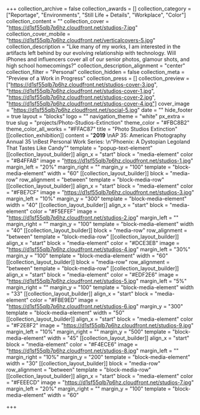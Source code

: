 +++
collection_archive = false
collection_awards = []
collection_category = ["Reportage", "Environments", "Still Life + Details", "Workplace", "Color"]
collection_content = ""
collection_cover = "https://d1sf55qlb7p6hz.cloudfront.net/studios-7.jpg"
collection_cover_mobile = "https://d1sf55qlb7p6hz.cloudfront.net/verticalcovers-5.jpg"
collection_description = "Like many of my works, I am interested in the artifacts left behind by our evolving relationship with technology. Will iPhones and influencers cover all of our senior photos, glamour shots, and high school homecomings?"
collection_description_alignment = "center"
collection_filter = "Personal"
collection_hidden = false
collection_meta = "Preview of a Work in Progress"
collection_press = []
collection_preview = ["https://d1sf55qlb7p6hz.cloudfront.net/studios-cover-3.jpg", "https://d1sf55qlb7p6hz.cloudfront.net/studios-cover-1.jpg", "https://d1sf55qlb7p6hz.cloudfront.net/studios-cover-2.jpg", "https://d1sf55qlb7p6hz.cloudfront.net/studios-cover-4.jpg"]
cover_image = "https://d1sf55qlb7p6hz.cloudfront.net/social-5.jpg"
date = ""
hide_footer = true
layout = "blocks"
logo = ""
navigation_theme = "white"
px_extra = true
slug = "projects/Photo-Studios-Extinction"
theme_color = "#FBC8B2"
theme_color_all_works = "#FFAC87"
title = "Photo Studios Extinction"
[[collection_exhibition]]
content = "**2019**  \nAP 35: American Photography Annual 35  \nBest Personal Work Series:  \n\"Phoenix: A Dystopian Legoland That Tastes Like Candy\""
template = "popup-text-element"
[[collection_layout_builder]]
align_x = "start"
block = "media-element"
color = "#B4FFAB"
image = "https://d1sf55qlb7p6hz.cloudfront.net/studios-1.jpg"
margin_left = "20%"
margin_right = ""
margin_y = "100"
template = "block-media-element"
width = "60"
[[collection_layout_builder]]
block = "media-row"
row_alignment = "between"
template = "block-media-row"
[[collection_layout_builder]]
align_x = "start"
block = "media-element"
color = "#FBE7CF"
image = "https://d1sf55qlb7p6hz.cloudfront.net/studios-3.jpg"
margin_left = "10%"
margin_y = "300"
template = "block-media-element"
width = "40"
[[collection_layout_builder]]
align_x = "start"
block = "media-element"
color = "#F5EFEF"
image = "https://d1sf55qlb7p6hz.cloudfront.net/studios-2.jpg"
margin_left = ""
margin_right = ""
margin_y = "100"
template = "block-media-element"
width = "40"
[[collection_layout_builder]]
block = "media-row"
row_alignment = "between"
template = "block-media-row"
[[collection_layout_builder]]
align_x = "start"
block = "media-element"
color = "#DCE3EB"
image = "https://d1sf55qlb7p6hz.cloudfront.net/studios-4.jpg"
margin_left = "30%"
margin_y = "100"
template = "block-media-element"
width = "60"
[[collection_layout_builder]]
block = "media-row"
row_alignment = "between"
template = "block-media-row"
[[collection_layout_builder]]
align_x = "start"
block = "media-element"
color = "#EDF2E6"
image = "https://d1sf55qlb7p6hz.cloudfront.net/studios-5.jpg"
margin_left = "5%"
margin_right = ""
margin_y = "100"
template = "block-media-element"
width = "33"
[[collection_layout_builder]]
align_x = "start"
block = "media-element"
color = "#FBE9ED"
image = "https://d1sf55qlb7p6hz.cloudfront.net/studios-6.jpg"
margin_y = "300"
template = "block-media-element"
width = "50"
[[collection_layout_builder]]
align_x = "start"
block = "media-element"
color = "#F2E8F2"
image = "https://d1sf55qlb7p6hz.cloudfront.net/studios-9.jpg"
margin_left = "10%"
margin_right = ""
margin_y = "500"
template = "block-media-element"
width = "45"
[[collection_layout_builder]]
align_x = "start"
block = "media-element"
color = "#F4ECE6"
image = "https://d1sf55qlb7p6hz.cloudfront.net/studios-8.jpg"
margin_left = ""
margin_right = "10%"
margin_y = "200"
template = "block-media-element"
width = "30"
[[collection_layout_builder]]
block = "media-row"
row_alignment = "between"
template = "block-media-row"
[[collection_layout_builder]]
align_x = "start"
block = "media-element"
color = "#FEEECD"
image = "https://d1sf55qlb7p6hz.cloudfront.net/studios-7.jpg"
margin_left = "20%"
margin_right = ""
margin_y = "100"
template = "block-media-element"
width = "60"

+++
